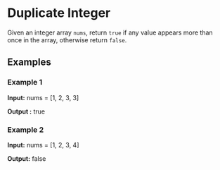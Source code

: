 # Duplicate Integer

Given an integer array `nums`, return `true` if any value appears more than once in the array, otherwise return `false`.

## Examples

### Example 1

**Input:** 
nums = [1, 2, 3, 3]

**Output :**
true


### Example 2

**Input:** 
nums = [1, 2, 3, 4]

**Output:** 
false